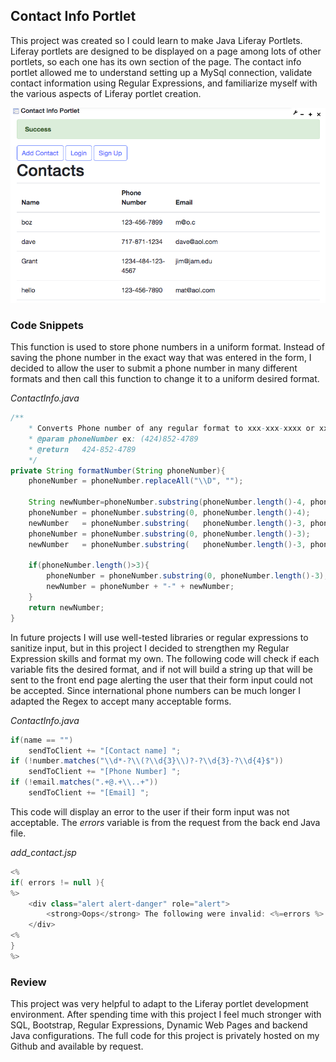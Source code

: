 ## Contact Info Portlet

This project was created so I could learn to make Java Liferay Portlets. 
Liferay portlets are designed to be displayed on a page among lots 
of other portlets, so each one has its own section of the page. 
The contact info portlet allowed me to understand setting up a 
MySql connection, validate contact information using Regular Expressions, and familiarize myself with the various aspects of Liferay portlet creation. 

![Liferay contact info portlet displaying contact information](/images/contact.png)

### Code Snippets

This function is used to store phone numbers in a uniform format. 
Instead of saving the phone number in the exact way that was entered
in the form, I decided to allow the user to submit a phone number in 
many different formats and then call this function to change it to a 
uniform desired format. 

*ContactInfo.java*
```java
/**
    * Converts Phone number of any regular format to xxx-xxx-xxxx or xxx-xxx-xxx-xxxx, based on length.  
    * @param phoneNumber ex: (424)852-4789
    * @return 	424-852-4789
    */
private String formatNumber(String phoneNumber){
    phoneNumber = phoneNumber.replaceAll("\\D", "");
    
    String newNumber=phoneNumber.substring(phoneNumber.length()-4, phoneNumber.length());
    phoneNumber = phoneNumber.substring(0, phoneNumber.length()-4);
    newNumber   = phoneNumber.substring(   phoneNumber.length()-3, phoneNumber.length()) + "-" + newNumber;
    phoneNumber = phoneNumber.substring(0, phoneNumber.length()-3);
    newNumber   = phoneNumber.substring(   phoneNumber.length()-3, phoneNumber.length()) + "-" + newNumber;
    
    if(phoneNumber.length()>3){
        phoneNumber = phoneNumber.substring(0, phoneNumber.length()-3);
        newNumber = phoneNumber + "-" + newNumber;
    }
    return newNumber;
}
```

In future projects I will use well-tested libraries or regular expressions
to sanitize input, but in this project I decided to strengthen my 
Regular Expression skills and format my own. The following code will 
check if each variable fits the desired format, and if not will build 
a string up that will be sent to the front end page alerting the user 
that their form input could not be accepted. Since international phone 
numbers can be much longer I adapted the Regex to accept many acceptable 
forms.

*ContactInfo.java*
```java
if(name == "")
    sendToClient += "[Contact name] ";
if (!number.matches("\\d*-?\\(?\\d{3}\\)?-?\\d{3}-?\\d{4}$"))
    sendToClient += "[Phone Number] ";
if (!email.matches(".+@.+\\..+"))
    sendToClient += "[Email] ";
```

This code will display an error to the user if their form input 
was not acceptable. The *errors* variable is from the request from the 
back end Java file. 

*add_contact.jsp*
```java
<%
if( errors != null ){ 
%>
    <div class="alert alert-danger" role="alert">
        <strong>Oops</strong> The following were invalid: <%=errors %>
    </div>
<%
}
%>
```

### Review

This project was very helpful to adapt to the Liferay portlet development environment. 
After spending time with this project I feel much stronger with SQL, Bootstrap, Regular 
Expressions, Dynamic Web Pages and backend Java configurations. The full code for this project
is privately hosted on my Github and available by request.  
